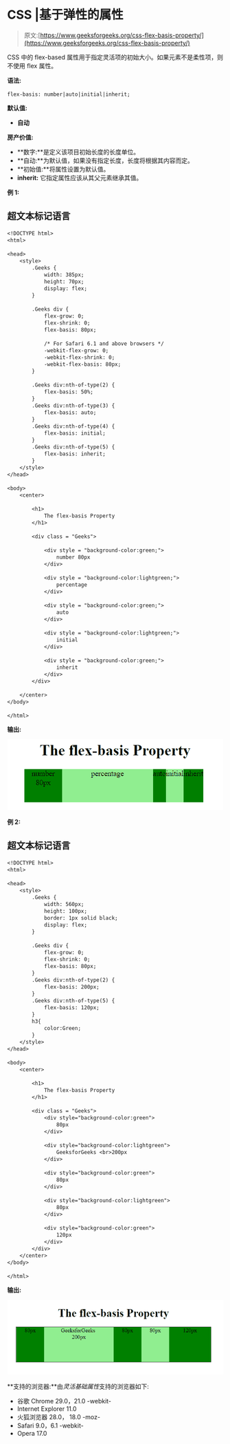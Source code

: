 # CSS |基于弹性的属性

> 原文:[https://www.geeksforgeeks.org/css-flex-basis-property/](https://www.geeksforgeeks.org/css-flex-basis-property/)

CSS 中的 flex-based 属性用于指定灵活项的初始大小。如果元素不是柔性项，则不使用 flex 属性。

**语法:**

```
flex-basis: number|auto|initial|inherit;
```

**默认值:**

*   **自动**

**房产价值:**

*   **数字:**是定义该项目初始长度的长度单位。
*   **自动:**为默认值，如果没有指定长度，长度将根据其内容而定。
*   **初始值:**将属性设置为默认值。
*   **inherit:** 它指定属性应该从其父元素继承其值。

**例 1:**

## 超文本标记语言

```
<!DOCTYPE html>
<html>

<head>
    <style>
        .Geeks {
            width: 385px;
            height: 70px;
            display: flex;
        }

        .Geeks div {
            flex-grow: 0;
            flex-shrink: 0;
            flex-basis: 80px;

            /* For Safari 6.1 and above browsers */
            -webkit-flex-grow: 0; 
            -webkit-flex-shrink: 0;
            -webkit-flex-basis: 80px;
        }

        .Geeks div:nth-of-type(2) {
            flex-basis: 50%;
        }
        .Geeks div:nth-of-type(3) {
            flex-basis: auto;
        }
        .Geeks div:nth-of-type(4) {
            flex-basis: initial;
        }
        .Geeks div:nth-of-type(5) {
            flex-basis: inherit;
        }
    </style>
</head>

<body>
    <center>

        <h1>
            The flex-basis Property
        </h1>

        <div class = "Geeks">

            <div style = "background-color:green;">
                number 80px
            </div>

            <div style = "background-color:lightgreen;">
                percentage
            </div>

            <div style = "background-color:green;">
                auto
            </div>

            <div style = "background-color:lightgreen;">
                initial
            </div>

            <div style = "background-color:green;">
                inherit
            </div>
        </div> 

    </center>
</body>

</html>                    
```

**输出:**

![](img/2a08e5985410de9d80ce802f6cbb99d4.png)

**例 2:**

## 超文本标记语言

```
<!DOCTYPE html>
<html>

<head>
    <style>
        .Geeks {
            width: 560px;
            height: 100px;
            border: 1px solid black; 
            display: flex;
        }

        .Geeks div {
            flex-grow: 0;
            flex-shrink: 0;
            flex-basis: 80px;
        }
        .Geeks div:nth-of-type(2) {
            flex-basis: 200px;
        }
        .Geeks div:nth-of-type(5) {
            flex-basis: 120px;
        }
        h3{
            color:Green;
        }
    </style>
</head>

<body>
    <center>

        <h1>
            The flex-basis Property
        </h1>

        <div class = "Geeks">
            <div style="background-color:green">
                80px
            </div>

            <div style="background-color:lightgreen">
                GeeksforGeeks <br>200px
            </div>

            <div style="background-color:green">
                80px
            </div>

            <div style="background-color:lightgreen">
                80px
            </div>

            <div style="background-color:green">
                120px
            </div>
        </div> 
    </center>
</body>

</html>                    
```

**输出:**

![](img/e14c3f0efa2644356b7b412cd654bd5f.png)

**支持的浏览器:**由*灵活基础属性*支持的浏览器如下:

*   谷歌 Chrome 29.0，21.0 -webkit-
*   Internet Explorer 11.0
*   火狐浏览器 28.0， 18.0 -moz-
*   Safari 9.0，6.1 -webkit-
*   Opera 17.0